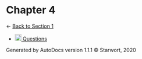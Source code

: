 <style>img{height:18px;margin-bottom:-3px}</style>
# Chapter 4

← [Back to Section 1](..)

- [![MD file](https://img.icons8.com/windows/512/4a90e2/regular-document.png) Questions](questions.html)

Generated by AutoDocs version 1.1.1 © Starwort, 2020
